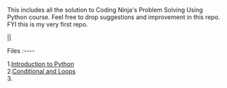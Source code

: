 This includes all the solution to Coding Ninja's Problem Solving Using Python course.
Feel free to drop suggestions and improvement in this repo.
FYI this is my very first repo.

||

Files :----

1.[Introduction to Python](../main/Introduction%20to%20Python/)  
2.[Conditional and Loops](../main/Conditional%20and%20Loops/)  
3.
